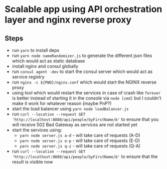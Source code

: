 # Scalable app using API orchestration layer and nginx reverse proxy

## Steps

- run `yarn` to install deps
- run `yarn node nameRandomizer.js` to generate the different json files which would act as static database
- install nginx and consul globally
- run `consul agent -dev` to start the consul server which would act as service registry
- run `nginx -c ${PWD}/nginx.conf` which would start the NGINX reverse proxy
- using tool which would restart the services in case of crash like `forever` is better instead of starting it in the console via `node [cmd]` but I couldn't make it work for whatever reason (maybe PnP?)
- start the load balancer using `yarn node loadBalancer.js`
- run `curl --location --request GET 'http://localhost:8080/api/people/byFirstName/b'` to ensure that you will receive 502 Bad Gateway as services are not started yet
- start the services using:
  - `yarn node server.js a-d` - will take care of requests (A-D)
  - `yarn node server.js e-p` - will take care of requests (E-D)
  - `yarn node server.js q-z` - will take care of requests (Q-A)
- run `curl --location --request GET 'http://localhost:8080/api/people/byFirstName/b'` to ensure that the result is visible now